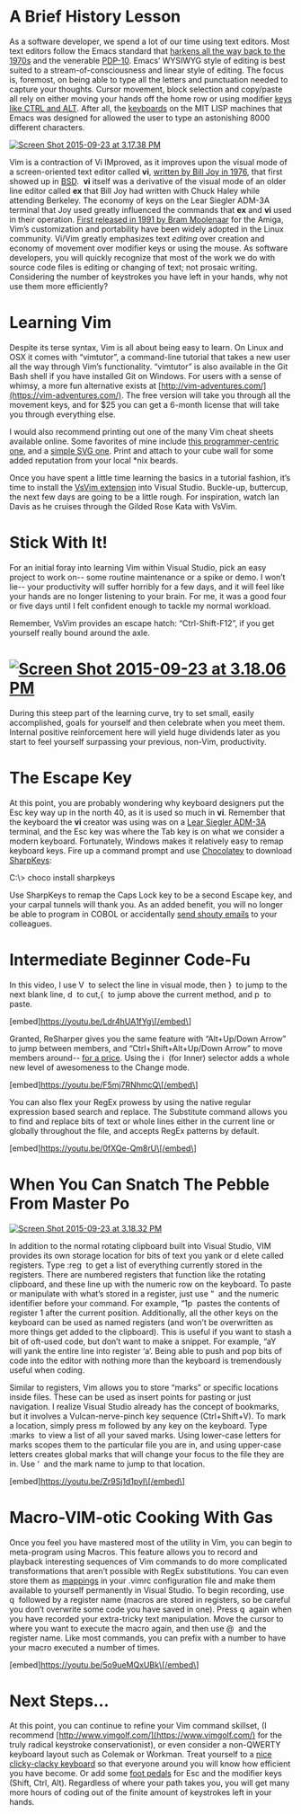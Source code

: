 
# A Brief History Lesson

As a software developer, we spend a lot of our time using text editors. Most text editors follow the Emacs standard that [harkens all the way back to the 1970s](https://en.wikipedia.org/wiki/Emacs#History) and the venerable [PDP-10](https://en.wikipedia.org/wiki/PDP-10). Emacs’ WYSIWYG style of editing is best suited to a stream-of-consciousness and linear style of editing. The focus is, foremost, on being able to type all the letters and punctuation needed to capture your thoughts. Cursor movement, block selection and copy/paste all rely on either moving your hands off the home row or using modifier [keys like CTRL and ALT](https://www.catb.org/jargon/html/Q/quadruple-bucky.html). After all, the [keyboards](https://www.catb.org/jargon/html/S/space-cadet-keyboard.html) on the MIT LISP machines that Emacs was designed for allowed the user to type an astonishing 8000 different characters.

[![Screen Shot 2015-09-23 at 3.17.38 PM](https://raw.githubusercontent.com/worseTyler/MarkdownBlogs/main/2015/09/how-i-became-a-vim-rockstar-in-visual-studio/images/Screen-Shot-2015-09-23-at-3.17.38-PM.png)](/wp-content/uploads/2015/09/Screen-Shot-2015-09-23-at-3.17.38-PM.png)

Vim is a contraction of Vi IMproved, as it improves upon the visual mode of a screen-oriented text editor called **vi**, [written by Bill Joy in 1976](https://en.wikipedia.org/wiki/Vi), that first showed up in [BSD](https://en.wikipedia.org/wiki/Berkeley_Software_Distribution).  **vi** itself was a derivative of the visual mode of an older line editor called **ex** that Bill Joy had written with Chuck Haley while attending Berkeley. The economy of keys on the Lear Siegler ADM-3A terminal that Joy used greatly influenced the commands that **ex** and **vi** used in their operation. [First released in 1991 by Bram Moolenaar](https://en.wikipedia.org/wiki/Vim_(text_editor)#History) for the Amiga, Vim’s customization and portability have been widely adopted in the Linux community. Vi/Vim greatly emphasizes text _editing_ over creation and economy of movement over modifier keys or using the mouse. As software developers, you will quickly recognize that most of the work we do with source code files is editing or changing of text; not prosaic writing. Considering the number of keystrokes you have left in your hands, why not use them more efficiently?

# Learning Vim

Despite its terse syntax, Vim is all about being easy to learn. On Linux and OSX it comes with “vimtutor”, a command-line tutorial that takes a new user all the way through Vim’s functionality. “vimtutor” is also available in the Git Bash shell if you have installed Git on Windows. For users with a sense of whimsy, a more fun alternative exists at [http://vim-adventures.com/](https://vim-adventures.com/). The free version will take you through all the movement keys, and for $25 you can get a 6-month license that will take you through everything else.

I would also recommend printing out one of the many Vim cheat sheets available online. Some favorites of mine include [this programmer-centric one](https://michael.peopleofhonoronly.com/vim/), and a [simple SVG one](http://www.viemu.com/a_vi_vim_graphical_cheat_sheet_tutorial.html). Print and attach to your cube wall for some added reputation from your local \*nix beards.

Once you have spent a little time learning the basics in a tutorial fashion, it’s time to install the [VsVim extension](https://visualstudiogallery.msdn.microsoft.com/59ca71b3-a4a3-46ca-8fe1-0e90e3f79329) into Visual Studio. Buckle-up, buttercup, the next few days are going to be a little rough. For inspiration, watch Ian Davis as he cruises through the Gilded Rose Kata with VsVim.

# Stick With It!

For an initial foray into learning Vim within Visual Studio, pick an easy project to work on-- some routine maintenance or a spike or demo. I won’t lie-- your productivity will suffer horribly for a few days, and it will feel like your hands are no longer listening to your brain. For me, it was a good four or five days until I felt confident enough to tackle my normal workload.

Remember, VsVim provides an escape hatch: “Ctrl-Shift-F12”, if you get yourself really bound around the axle.

# [![Screen Shot 2015-09-23 at 3.18.06 PM](https://raw.githubusercontent.com/worseTyler/MarkdownBlogs/main/2015/09/how-i-became-a-vim-rockstar-in-visual-studio/images/Screen-Shot-2015-09-23-at-3.18.06-PM.png)](/wp-content/uploads/2015/09/Screen-Shot-2015-09-23-at-3.18.06-PM.png)

During this steep part of the learning curve, try to set small, easily accomplished, goals for yourself and then celebrate when you meet them. Internal positive reinforcement here will yield huge dividends later as you start to feel yourself surpassing your previous, non-Vim, productivity.

# The Escape Key

At this point, you are probably wondering why keyboard designers put the Esc key way up in the north 40, as it is used so much in **vi**. Remember that the keyboard the **vi** creator was using was on a [Lear Siegler ADM-3A](https://en.wikipedia.org/wiki/ADM-3A#/media/File:KB_Terminal_ADM3A.svg) terminal, and the Esc key was where the Tab key is on what we consider a modern keyboard. Fortunately, Windows makes it relatively easy to remap keyboard keys. Fire up a command prompt and use [Chocolatey](https://chocolatey.org/) to download [SharpKeys](https://sharpkeys.codeplex.com/):

C:\\> choco install sharpkeys

Use SharpKeys to remap the Caps Lock key to be a second Escape key, and your carpal tunnels will thank you. As an added benefit, you will no longer be able to program in COBOL or accidentally [send shouty emails](https://theoatmeal.com/pl/minor_differences/capslock) to your colleagues.

# Intermediate Beginner Code-Fu

In this video, I use V  to select the line in visual mode, then }  to jump to the next blank line, d  to cut,{  to jump above the current method, and p  to paste.

\[embed\]https://youtu.be/Ldr4hUA1fYg\[/embed\]

Granted, ReSharper gives you the same feature with “Alt+Up/Down Arrow” to jump between members, and “Ctrl+Shift+Alt+Up/Down Arrow” to move members around-- [for a price](https://www.jetbrains.com/resharper/buy/). Using the i  (for Inner) selector adds a whole new level of awesomeness to the Change mode.

\[embed\]https://youtu.be/F5mj7RNhmcQ\[/embed\]

You can also flex your RegEx prowess by using the native regular expression based search and replace. The Substitute command allows you to find and replace bits of text or whole lines either in the current line or globally throughout the file, and accepts RegEx patterns by default.

\[embed\]https://youtu.be/0fXQe-Qm8rU\[/embed\]

# When You Can Snatch The Pebble From Master Po

[![Screen Shot 2015-09-23 at 3.18.32 PM](https://raw.githubusercontent.com/worseTyler/MarkdownBlogs/main/2015/09/how-i-became-a-vim-rockstar-in-visual-studio/images/Screen-Shot-2015-09-23-at-3.18.32-PM.png)](/wp-content/uploads/2015/09/Screen-Shot-2015-09-23-at-3.18.32-PM.png)

In addition to the normal rotating clipboard built into Visual Studio, VIM provides its own storage location for bits of text you yank or d elete called registers. Type :reg  to get a list of everything currently stored in the registers. There are numbered registers that function like the rotating clipboard, and these line up with the numeric row on the keyboard. To paste or manipulate with what’s stored in a register, just use “  and the numeric identifier before your command. For example, “1p  pastes the contents of register 1 after the current position. Additionally, all the other keys on the keyboard can be used as named registers (and won’t be overwritten as more things get added to the clipboard). This is useful if you want to stash a bit of oft-used code, but don’t want to make a snippet. For example, “aY  will yank the entire line into register ‘a’. Being able to push and pop bits of code into the editor with nothing more than the keyboard is tremendously useful when coding.

Similar to registers, Vim allows you to store “marks” or specific locations inside files. These can be used as insert points for pasting or just navigation. I realize Visual Studio already has the concept of bookmarks, but it involves a Vulcan-nerve-pinch key sequence (Ctrl+Shift+V). To mark a location, simply press m followed by any key on the keyboard. Type :marks  to view a list of all your saved marks. Using lower-case letters for marks scopes them to the particular file you are in, and using upper-case letters creates global marks that will change your focus to the file they are in. Use ‘  and the mark name to jump to that location.

\[embed\]https://youtu.be/Zr9Sj1d1pyI\[/embed\]

# Macro-VIM-otic Cooking With Gas

Once you feel you have mastered most of the utility in Vim, you can begin to meta-program using Macros. This feature allows you to record and playback interesting sequences of Vim commands to do more complicated transformations that aren’t possible with RegEx substitutions. You can even store them as [mappings](https://vim.wikia.com/wiki/Mapping_keys_in_Vim_-_Tutorial_(Part_1)) in your .vimrc configuration file and make them available to yourself permanently in Visual Studio. To begin recording, use q  followed by a register name (macros are stored in registers, so be careful you don’t overwrite some code you have saved in one). Press q  again when you have recorded your extra-tricky text manipulation. Move the cursor to where you want to execute the macro again, and then use @  and the register name. Like most commands, you can prefix with a number to have your macro executed a number of times.

\[embed\]https://youtu.be/5o9ueMQxUBk\[/embed\]

# Next Steps…

At this point, you can continue to refine your Vim command skillset, (I recommend [http://www.vimgolf.com/](https://www.vimgolf.com/) for the truly radical keystroke conservationist), or even consider a non-QWERTY keyboard layout such as Colemak or Workman. Treat yourself to a [nice clicky-clacky keyboard](https://www.wasdkeyboards.com/index.php/products/code-keyboard.html) so that everyone around you will know how efficient you have become. Or add some [foot pedals](https://github.com/alevchuk/vim-clutch) for Esc and the modifier keys (Shift, Ctrl, Alt). Regardless of where your path takes you, you will get many more hours of coding out of the finite amount of keystrokes left in your hands.
